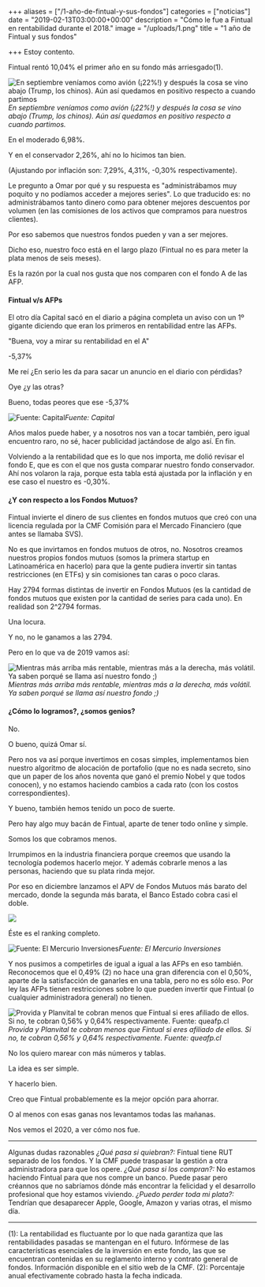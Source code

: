 +++
aliases = ["/1-año-de-fintual-y-sus-fondos"]
categories = ["noticias"]
date = "2019-02-13T03:00:00+00:00"
description = "Cómo le fue a Fintual en rentabilidad durante el 2018."
image = "/uploads/1.png"
title = "1 año de Fintual y sus fondos"

+++
Estoy contento.

Fintual rentó 10,04% el primer año en su fondo más arriesgado(1).

![En septiembre veníamos como avión (¡22%!) y después la cosa se vino abajo (Trump, los chinos). Aún así quedamos en positivo respecto a cuando partimos](/uploads/1.png)_En septiembre veníamos como avión (¡22%!) y después la cosa se vino abajo (Trump, los chinos). Aún así quedamos en positivo respecto a cuando partimos._

En el moderado 6,98%.

Y en el conservador 2,26%, ahí no lo hicimos tan bien.

(Ajustando por inflación son: 7,29%, 4,31%, -0,30% respectivamente).

Le pregunto a Omar por qué y su respuesta es "administrábamos muy poquito y no podíamos acceder a mejores series". Lo que traducido es: no administrábamos tanto dinero como para obtener mejores descuentos por volumen (en las comisiones de los activos que compramos para nuestros clientes).

Por eso sabemos que nuestros fondos pueden y van a ser mejores.

Dicho eso, nuestro foco está en el largo plazo (Fintual no es para meter la plata menos de seis meses).

Es la razón por la cual nos gusta que nos comparen con el fondo A de las AFP.

#### Fintual v/s AFPs

El otro día Capital sacó en el diario a página completa un aviso con un 1º gigante diciendo que eran los primeros en rentabilidad entre las AFPs.

"Buena, voy a mirar su rentabilidad en el A"

\-5,37%

Me reí ¿En serio les da para sacar un anuncio en el diario con pérdidas?

Oye ¿y las otras?

Bueno, todas peores que ese -5,37%

![Fuente: Capital](/uploads/2.png)_Fuente: Capital_

Años malos puede haber, y a nosotros nos van a tocar también, pero igual encuentro raro, no sé, hacer publicidad jactándose de algo así. En fin.

Volviendo a la rentabilidad que es lo que nos importa, me dolió revisar el fondo E, que es con el que nos gusta comparar nuestro fondo conservador. Ahí nos volaron la raja, porque esta tabla está ajustada por la inflación y en ese caso el nuestro es -0,30%.

#### ¿Y con respecto a los Fondos Mutuos?

Fintual invierte el dinero de sus clientes en fondos mutuos que creó con una licencia regulada por la CMF Comisión para el Mercado Financiero (que antes se llamaba SVS).

No es que invirtamos en fondos mutuos de otros, no. Nosotros creamos nuestros propios fondos mutuos (somos la primera startup en Latinoamérica en hacerlo) para que la gente pudiera invertir sin tantas restricciones (en ETFs) y sin comisiones tan caras o poco claras.

Hay 2794 formas distintas de invertir en Fondos Mutuos (es la cantidad de fondos mutuos que existen por la cantidad de series para cada uno). En realidad son 2^2794 formas.

Una locura.

Y no, no le ganamos a las 2794.

Pero en lo que va de 2019 vamos así:

![Mientras más arriba más rentable, mientras más a la derecha, más volátil. Ya saben porqué se llama así nuestro fondo ;)](/uploads/3.png)_Mientras más arriba más rentable, mientras más a la derecha, más volátil. Ya saben porqué se llama así nuestro fondo ;)_

#### ¿Cómo lo logramos?, ¿somos genios?

No.

O bueno, quizá Omar sí.

Pero nos va así porque invertimos en cosas simples, implementamos bien nuestro algoritmo de alocación de portafolio (que no es nada secreto, sino que un paper de los años noventa que ganó el premio Nobel y que todos conocen), y no estamos haciendo cambios a cada rato (con los costos correspondientes).

Y bueno, también hemos tenido un poco de suerte.

Pero hay algo muy bacán de Fintual, aparte de tener todo online y simple.

Somos los que cobramos menos.

Irrumpimos en la industria financiera porque creemos que usando la tecnología podemos hacerlo mejor. Y además cobrarle menos a las personas, haciendo que su plata rinda mejor.

Por eso en diciembre lanzamos el APV de Fondos Mutuos más barato del mercado, donde la segunda más barata, el Banco Estado cobra casi el doble.

![](/uploads/4.png)

Éste es el ranking completo.

![Fuente: El Mercurio Inversiones](/uploads/5.png)_Fuente: El Mercurio Inversiones_

Y nos pusimos a competirles de igual a igual a las AFPs en eso también. Reconocemos que el 0,49% (2) no hace una gran diferencia con el 0,50%, aparte de la satisfacción de ganarles en una tabla, pero no es sólo eso. Por ley las AFPs tienen restricciones sobre lo que pueden invertir que Fintual (o cualquier administradora general) no tienen.

![Provida y Planvital te cobran menos que Fintual si eres afiliado de ellos. Si no, te cobran 0,56% y 0,64% respectivamente. Fuente: queafp.cl](/uploads/6.png)_Provida y Planvital te cobran menos que Fintual si eres afiliado de ellos. Si no, te cobran 0,56% y 0,64% respectivamente. Fuente: queafp.cl_

No los quiero marear con más números y tablas.

La idea es ser simple.

Y hacerlo bien.

Creo que Fintual probablemente es la mejor opción para ahorrar.

O al menos con esas ganas nos levantamos todas las mañanas.

Nos vemos el 2020, a ver cómo nos fue.

***

Algunas dudas razonables
_¿Qué pasa si quiebran?:_ Fintual tiene RUT separado de los fondos. Y la CMF puede traspasar la gestión a otra administradora para que los opere.
_¿Qué pasa si los compran?:_ No estamos haciendo Fintual para que nos compre un banco. Puede pasar pero créannos que no sabríamos dónde más encontrar la felicidad y el desarrollo profesional que hoy estamos viviendo.
_¿Puedo perder toda mi plata?:_ Tendrían que desaparecer Apple, Google, Amazon y varias otras, el mismo día.

***

(1): La rentabilidad es fluctuante por lo que nada garantiza que las rentabilidades pasadas se mantengan en el futuro. Infórmese de las características esenciales de la inversión en este fondo, las que se encuentran contenidas en su reglamento interno y contrato general de fondos. Información disponible en el sitio web de la CMF.
(2): Porcentaje anual efectivamente cobrado hasta la fecha indicada.